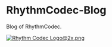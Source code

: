 # RhythmCodec-Blog
Blog of RhythmCodec.

[![Rhythm Codec Logo@2x.png](https://dd-static.jd.com/ddimg/jfs/t1/212246/12/12575/451110/620c73a2Ea14ad7f5/45a2eaf70602c599.png)](https://dd-static.jd.com/ddimg/jfs/t1/212246/12/12575/451110/620c73a2Ea14ad7f5/45a2eaf70602c599.png)
